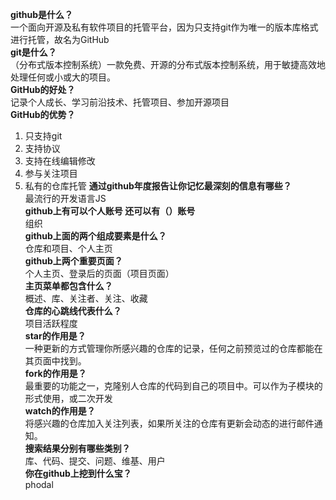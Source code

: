 **github是什么？**  
一个面向开源及私有软件项目的托管平台，因为只支持git作为唯一的版本库格式进行托管，故名为GitHub  
**git是什么？**  
（分布式版本控制系统）一款免费、开源的分布式版本控制系统，用于敏捷高效地处理任何或小或大的项目。  
**GitHub的好处？**  
记录个人成长、学习前沿技术、托管项目、参加开源项目  
**GitHub的优势？**  
1. 只支持git
2. 支持协议
3. 支持在线编辑修改
4. 参与关注项目
5. 私有的仓库托管
**通过github年度报告让你记忆最深刻的信息有哪些？**  
最流行的开发语言JS  
**github上有可以个人账号 还可以有（）账号**  
组织  
**github上面的两个组成要素是什么？**  
仓库和项目、个人主页  
**github上两个重要页面？**  
个人主页、登录后的页面（项目页面）  
**主页菜单都包含什么？**  
概述、库、关注者、关注、收藏  
**仓库的心跳线代表什么？**  
项目活跃程度  
**star的作用是？**  
一种更新的方式管理你所感兴趣的仓库的记录，任何之前预览过的仓库都能在其页面中找到。  
**fork的作用是？**  
最重要的功能之一，克隆别人仓库的代码到自己的项目中。可以作为子模块的形式使用，或二次开发  
**watch的作用是？**  
将感兴趣的仓库加入关注列表，如果所关注的仓库有更新会动态的进行邮件通知。  
**搜索结果分别有哪些类别？**  
库、代码、提交、问题、维基、用户  
**你在github上挖到什么宝？**  
phodal  
